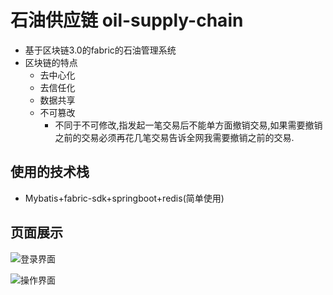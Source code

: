 # 石油供应链  oil-supply-chain
* 基于区块链3.0的fabric的石油管理系统
* 区块链的特点
  * 去中心化
  * 去信任化
  * 数据共享
  * 不可篡改
     *  不同于不可修改,指发起一笔交易后不能单方面撤销交易,如果需要撤销之前的交易必须再花几笔交易告诉全网我需要撤销之前的交易.
## 使用的技术栈
* Mybatis+fabric-sdk+springboot+redis(简单使用)

## 页面展示
![登录界面](https://github.com/Panghu98/oil-supply-chain/test/src/main/resources/picture/图片1.png)

![操作界面](https://github.com/Panghu98/oil-supply-chain/test/src/main/resources/picture/图片3.png)


